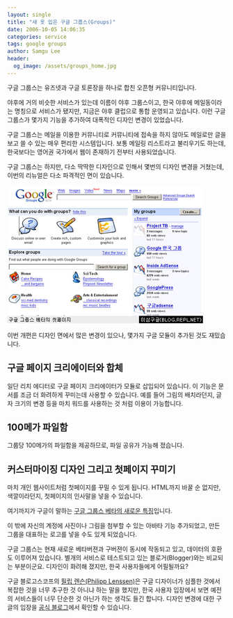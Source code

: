 ```yaml
---
layout: single
title: "새 옷 입은 구글 그룹스(Groups)"
date: 2006-10-05 14:06:35
categories: service
tags: google groups
author: Samgu Lee
header:
  og_image: /assets/groups_home.jpg
---
```


구글 그룹스는 유즈넷과 구글 토론장을 하나로 합친 오픈형 커뮤니티입니다.

야후에 거의 비슷한 서비스가 있는데 이름이 야후 그룹스이고, 한국 야후에 메일동이라는 명칭으로 서비스가 됐지만, 지금은 야후 클럽으로 통합 운영되고 있습니다. 이런 구글 그룹스가 몇가지 기능을 추가하여 대폭적인 디자인 변경이 있었습니다.

구글 그룹스는 메일을 이용한 커뮤니티로 커뮤니티에 접속을 하지 않아도 메일로만 글을 보고 쓸 수 있는 매우 편리한 시스템입니다. 보통 메일링 리스트라고 불리우기도 하는데, 한국보다는 영어권 국가에서 웹이 존재하기 전부터 사용되었습니다.

구글 그룹스는 하지만, 다소 딱딱한 디자인으로 인해서 몇번의 디자인 변경을 거쳤는데, 이번의 리뉴얼은 다소 파격적인 면이 있습니다.

![구글 그룹스 첫페이지](/assets/groups_home.jpg)

이번 개편은 디자인 면에서 많은 변경이 있으나, 몇가지 구글 모듈이 추가된 것도 재밌습니다.

## 구글 페이지 크리에이터와 합체

일단 리치 에디터로 구글 페이지 크리에이터가 모듈로 삽입되어 있습니다. 이 기능은 문서를 조금 더 화려하게 꾸미는데 사용할 수 있습니다. 예를 들어 그림의 배치라던지, 글자 크기의 변경 등을 마치 워드를 사용하는 것 처럼 이용이 가능합니다.

## 100메가 파일함

그룹당 100메가의 파일함을 제공하므로, 파일 공유가 가능해 졌습니다.

## 커스터마이징 디자인 그리고 첫페이지 꾸미기

마치 개인 웹사이트처럼 첫페이지를 꾸밀 수 있게 됩니다. HTML까지 바꿀 순 없지만, 색깔이라던지, 첫페이지의 인사말을 넣을 수 있습니다.

여기까지가 구글이 말하는 [구글 그룹스 베타의 새로운 특징](http://groups-beta.google.com/intl/en/googlegroups/tour3/index.html?lnk=hptt)입니다.

이 밖에 자신의 계정에 사진이나 그림을 첨부할 수 있는 아바타 기능 추가되었고, 만든 그룹을 대표하는 로고를 넣을 수도 있게 되었습니다.

구글 그룹스는 현재 새로운 베타버젼과 구버젼이 동시에 작동되고 있고, 데이터의 호환도 이루어져 있습니다. 별개의 서비스로 테스트되고 있는 블로거(Blogger)와는 비교되는 부분이군요. 디자인이 화려해 졌지만, 한국 사용자들에게 어필될까요?

구글 블로고스코프의 [필립 렌슨(Philipp Lenssen)](http://blog.outer-court.com/archive/2006-10-04-n43.html)은 구글 디자이너가 심플한 것에서 복잡한 것을 너무 추구한 것 아니냐 하는 말을 했지만, 한국 사용자 입장에서 보면 예전의 서비스들이 너무 단순한 것 아닌가 하는 생각도 들긴 합니다. 디자인 변경에 대한 구글의 입장을 [공식 블로그](http://googleblog.blogspot.com/2006/10/new-groups-experience.html)에서 확인할 수 있습니다.
